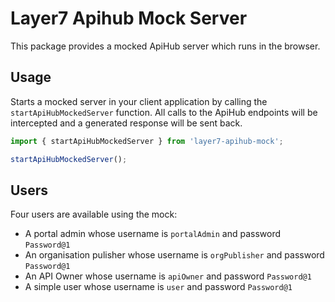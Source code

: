 # Layer7 Apihub Mock Server

This package provides a mocked ApiHub server which runs in the browser.

## Usage

Starts a mocked server in your client application by calling the `startApiHubMockedServer` function.
All calls to the ApiHub endpoints will be intercepted and a generated response will be sent back.

```js
import { startApiHubMockedServer } from 'layer7-apihub-mock';

startApiHubMockedServer();
```

## Users

Four users are available using the mock:

- A portal admin whose username is `portalAdmin` and password `Password@1`
- An organisation pulisher whose username is `orgPublisher` and password `Password@1`
- An API Owner whose username is `apiOwner` and password `Password@1`
- A simple user whose username is `user` and password `Password@1`
